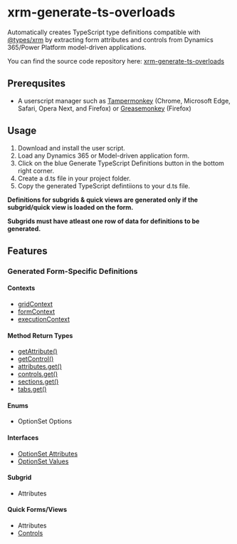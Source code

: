 # xrm-generate-ts-overloads

Automatically creates TypeScript type definitions compatible with [@types/xrm](https://www.npmjs.com/package/@types/xrm) by extracting form attributes and controls from Dynamics 365/Power Platform model-driven applications.

You can find the source code repository here: [xrm-generate-ts-overloads](https://github.com/gncnpk/xrm-generate-ts-overloads)

## Prerequsites

* A userscript manager such as [Tampermonkey](https://www.tampermonkey.net/) (Chrome, Microsoft Edge, Safari, Opera Next, and Firefox) or [Greasemonkey](https://www.greasespot.net/) (Firefox)

## Usage

1. Download and install the user script.
2. Load any Dynamics 365 or Model-driven application form.
3. Click on the blue Generate TypeScript Definitions button in the bottom right corner.
4. Create a d.ts file in your project folder.
5. Copy the generated TypeScript defintiions to your d.ts file.

**Definitions for subgrids & quick views are generated only if the subgrid/quick view is loaded on the form.**

**Subgrids must have atleast one row of data for definitions to be generated.**

## Features

### Generated Form-Specific Definitions

#### Contexts
* [gridContext](https://learn.microsoft.com/en-us/power-apps/developer/model-driven-apps/clientapi/clientapi-grid-context)
* [formContext](https://learn.microsoft.com/en-us/power-apps/developer/model-driven-apps/clientapi/clientapi-form-context)
* [executionContext](https://learn.microsoft.com/en-us/power-apps/developer/model-driven-apps/clientapi/clientapi-execution-context)

#### Method Return Types
* [getAttribute()](https://learn.microsoft.com/en-us/power-apps/developer/model-driven-apps/clientapi/reference/attributes)
* [getControl()](https://learn.microsoft.com/en-us/power-apps/developer/model-driven-apps/clientapi/reference/controls/getcontrol)
* [attributes.get()](https://learn.microsoft.com/en-us/power-apps/developer/model-driven-apps/clientapi/reference/attributes)
* [controls.get()](https://learn.microsoft.com/en-us/power-apps/developer/model-driven-apps/clientapi/reference/controls)
* [sections.get()](https://learn.microsoft.com/en-us/power-apps/developer/model-driven-apps/clientapi/reference/formcontext-ui-tab-sections)
* [tabs.get()](https://learn.microsoft.com/en-us/power-apps/developer/model-driven-apps/clientapi/reference/formcontext-ui-tabs)

#### Enums
* OptionSet Options

#### Interfaces
* [OptionSet Attributes](https://learn.microsoft.com/en-us/power-apps/developer/model-driven-apps/clientapi/reference/attributes#choices-and-choice-column-types)
* [OptionSet Values](https://learn.microsoft.com/en-us/power-apps/developer/model-driven-apps/clientapi/reference/attributes#choices-and-choice-column-types)

#### Subgrid
* Attributes

#### Quick Forms/Views
* Attributes
* [Controls](https://learn.microsoft.com/en-us/power-apps/developer/model-driven-apps/clientapi/reference/formcontext-ui-quickforms)


